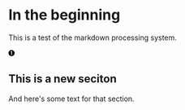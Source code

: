 # In the beginning

This is a test of the markdown processing system.

![A test image goes here](images/chapter_1/1.png)

## This is a new seciton

And here's some text for that section.